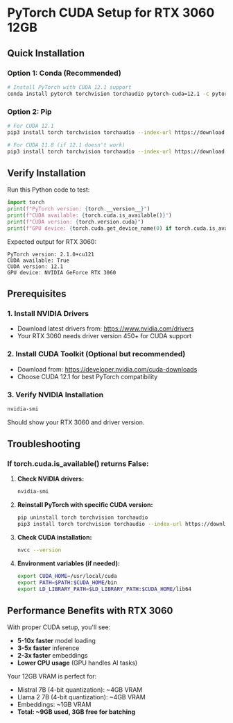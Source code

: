 # PyTorch CUDA Setup for RTX 3060 12GB

## Quick Installation

### Option 1: Conda (Recommended)
```bash
# Install PyTorch with CUDA 12.1 support
conda install pytorch torchvision torchaudio pytorch-cuda=12.1 -c pytorch -c nvidia
```

### Option 2: Pip
```bash
# For CUDA 12.1
pip3 install torch torchvision torchaudio --index-url https://download.pytorch.org/whl/cu121

# For CUDA 11.8 (if 12.1 doesn't work)
pip3 install torch torchvision torchaudio --index-url https://download.pytorch.org/whl/cu118
```

## Verify Installation

Run this Python code to test:
```python
import torch
print(f"PyTorch version: {torch.__version__}")
print(f"CUDA available: {torch.cuda.is_available()}")
print(f"CUDA version: {torch.version.cuda}")
print(f"GPU device: {torch.cuda.get_device_name(0) if torch.cuda.is_available() else 'None'}")
```

Expected output for RTX 3060:
```
PyTorch version: 2.1.0+cu121
CUDA available: True
CUDA version: 12.1
GPU device: NVIDIA GeForce RTX 3060
```

## Prerequisites

### 1. Install NVIDIA Drivers
- Download latest drivers from: https://www.nvidia.com/drivers
- Your RTX 3060 needs driver version 450+ for CUDA support

### 2. Install CUDA Toolkit (Optional but recommended)
- Download from: https://developer.nvidia.com/cuda-downloads
- Choose CUDA 12.1 for best PyTorch compatibility

### 3. Verify NVIDIA Installation
```bash
nvidia-smi
```
Should show your RTX 3060 and driver version.

## Troubleshooting

### If torch.cuda.is_available() returns False:

1. **Check NVIDIA drivers:**
   ```bash
   nvidia-smi
   ```

2. **Reinstall PyTorch with specific CUDA version:**
   ```bash
   pip uninstall torch torchvision torchaudio
   pip3 install torch torchvision torchaudio --index-url https://download.pytorch.org/whl/cu121
   ```

3. **Check CUDA installation:**
   ```bash
   nvcc --version
   ```

4. **Environment variables (if needed):**
   ```bash
   export CUDA_HOME=/usr/local/cuda
   export PATH=$PATH:$CUDA_HOME/bin
   export LD_LIBRARY_PATH=$LD_LIBRARY_PATH:$CUDA_HOME/lib64
   ```

## Performance Benefits with RTX 3060

With proper CUDA setup, you'll see:
- **5-10x faster** model loading
- **3-5x faster** inference
- **2-3x faster** embeddings
- **Lower CPU usage** (GPU handles AI tasks)

Your 12GB VRAM is perfect for:
- Mistral 7B (4-bit quantization): ~4GB VRAM
- Llama 2 7B (4-bit quantization): ~4GB VRAM  
- Embeddings: ~1GB VRAM
- **Total: ~9GB used, 3GB free for batching**